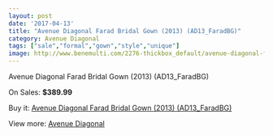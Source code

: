 ```yaml
---
layout: post
date: '2017-04-13'
title: "Avenue Diagonal Farad Bridal Gown (2013) (AD13_FaradBG)"
category: Avenue Diagonal
tags: ["sale","formal","gown","style","unique"]
image: http://www.benemulti.com/2276-thickbox_default/avenue-diagonal-farad-bridal-gown-2013-ad13faradbg.jpg
---
```

Avenue Diagonal Farad Bridal Gown (2013) (AD13_FaradBG)

On Sales: **$389.99**
<a href="https://www.benemulti.com/en/avenue-diagonal/898-avenue-diagonal-farad-bridal-gown-2013-ad13faradbg.html"><amp-img layout="responsive" width="600" height="600" src="//www.benemulti.com/2276-thickbox_default/avenue-diagonal-farad-bridal-gown-2013-ad13faradbg.jpg" alt="Avenue Diagonal Farad Bridal Gown (2013) (AD13_FaradBG) 0" /></a>
<a href="https://www.benemulti.com/en/avenue-diagonal/898-avenue-diagonal-farad-bridal-gown-2013-ad13faradbg.html"><amp-img layout="responsive" width="600" height="600" src="//www.benemulti.com/2278-thickbox_default/avenue-diagonal-farad-bridal-gown-2013-ad13faradbg.jpg" alt="Avenue Diagonal Farad Bridal Gown (2013) (AD13_FaradBG) 1" /></a>
<a href="https://www.benemulti.com/en/avenue-diagonal/898-avenue-diagonal-farad-bridal-gown-2013-ad13faradbg.html"><amp-img layout="responsive" width="600" height="600" src="//www.benemulti.com/2277-thickbox_default/avenue-diagonal-farad-bridal-gown-2013-ad13faradbg.jpg" alt="Avenue Diagonal Farad Bridal Gown (2013) (AD13_FaradBG) 2" /></a>

Buy it: [Avenue Diagonal Farad Bridal Gown (2013) (AD13_FaradBG)](https://www.benemulti.com/en/avenue-diagonal/898-avenue-diagonal-farad-bridal-gown-2013-ad13faradbg.html "Avenue Diagonal Farad Bridal Gown (2013) (AD13_FaradBG)")

View more: [Avenue Diagonal](https://www.benemulti.com/en/14-avenue-diagonal "Avenue Diagonal")